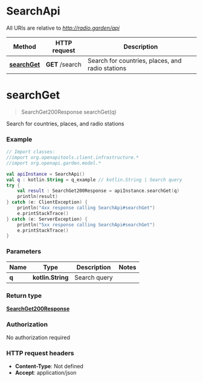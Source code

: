 # SearchApi

All URIs are relative to *http://radio.garden/api*

Method | HTTP request | Description
------------- | ------------- | -------------
[**searchGet**](SearchApi.md#searchGet) | **GET** /search | Search for countries, places, and radio stations


<a id="searchGet"></a>
# **searchGet**
> SearchGet200Response searchGet(q)

Search for countries, places, and radio stations

### Example
```kotlin
// Import classes:
//import org.openapitools.client.infrastructure.*
//import org.openapi.garden.model.*

val apiInstance = SearchApi()
val q : kotlin.String = q_example // kotlin.String | Search query
try {
    val result : SearchGet200Response = apiInstance.searchGet(q)
    println(result)
} catch (e: ClientException) {
    println("4xx response calling SearchApi#searchGet")
    e.printStackTrace()
} catch (e: ServerException) {
    println("5xx response calling SearchApi#searchGet")
    e.printStackTrace()
}
```

### Parameters

Name | Type | Description  | Notes
------------- | ------------- | ------------- | -------------
 **q** | **kotlin.String**| Search query |

### Return type

[**SearchGet200Response**](SearchGet200Response.md)

### Authorization

No authorization required

### HTTP request headers

 - **Content-Type**: Not defined
 - **Accept**: application/json

